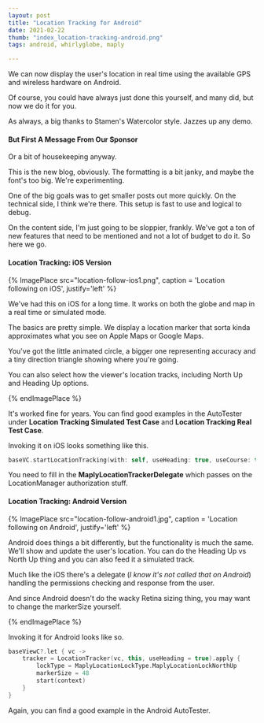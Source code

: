 ```yaml
--- 
layout: post
title: "Location Tracking for Android"
date: 2021-02-22
thumb: "index_location-tracking-android.png"
tags: android, whirlyglobe, maply

--- 
```


We can now display the user's location in real time using the available GPS and wireless hardware on Android.

Of course, you could have always just done this yourself, and many did, but now we do it for you.

As always, a big thanks to Stamen's Watercolor style.  Jazzes up any demo.

#### But First A Message From Our Sponsor

Or a bit of housekeeping anyway.

This is the new blog, obviously.  The formatting is a bit janky, and maybe the font's too big.  We're experimenting.

One of the big goals was to get smaller posts out more quickly.  On the technical side, I think we're there.  This setup is fast to use and logical to debug.

On the content side, I'm just going to be sloppier, frankly.  We've got a ton of new features that need to be mentioned and not a lot of budget to do it.  So here we go. 

#### Location Tracking: iOS Version

{% ImagePlace src="location-follow-ios1.png", caption = 'Location following on iOS', justify='left' %}

We've had this on iOS for a long time.  It works on both the globe and map in a real time or simulated mode.  

The basics are pretty simple.  We display a location marker that sorta kinda approximates what you see on Apple Maps or Google Maps.  

You've got the little animated circle, a bigger one representing accuracy and a tiny direction triangle showing where you're going.

You can also select how the viewer's location tracks, including North Up and Heading Up options.

{% endImagePlace %}

It's worked fine for years.  You can find good examples in the AutoTester under **Location Tracking Simulated Test Case** and **Location Tracking Real Test Case**.

Invoking it on iOS looks something like this.
``` swift
baseVC.startLocationTracking(with: self, useHeading: true, useCourse: true)
```

You need to fill in the **MaplyLocationTrackerDelegate** which passes on the LocationManager authorization stuff.

#### Location Tracking: Android Version

{% ImagePlace src="location-follow-android1.jpg", caption = 'Location following on Android', justify='left' %}

Android does things a bit differently, but the functionality is much the same.  We'll show and update the user's location.  You can do the Heading Up vs North Up thing and you can also feed it a simulated track.

Much like the iOS there's a delegate (*I know it's not called that on Android*) handling the permissions checking and response from the user.

And since Android doesn't do the wacky Retina sizing thing, you may want to change the markerSize yourself.

{% endImagePlace %}

Invoking it for Android looks like so.
``` kotlin
baseViewC?.let { vc ->
    tracker = LocationTracker(vc, this, useHeading = true).apply {
        lockType = MaplyLocationLockType.MaplyLocationLockNorthUp
        markerSize = 48
        start(context)
    }
}
```

Again, you can find a good example in the Android AutoTester.
